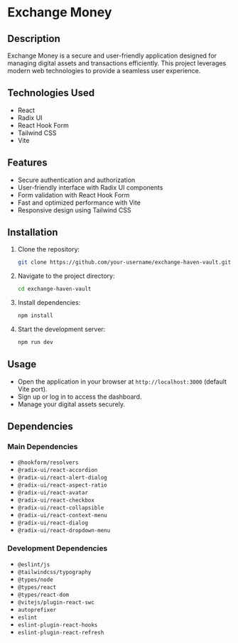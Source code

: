 # Exchange Money

## Description
Exchange Money is a secure and user-friendly application designed for managing digital assets and transactions efficiently. This project leverages modern web technologies to provide a seamless user experience.

## Technologies Used
- React
- Radix UI
- React Hook Form
- Tailwind CSS
- Vite

## Features
- Secure authentication and authorization
- User-friendly interface with Radix UI components
- Form validation with React Hook Form
- Fast and optimized performance with Vite
- Responsive design using Tailwind CSS

## Installation
1. Clone the repository:
   ```sh
   git clone https://github.com/your-username/exchange-haven-vault.git
   ```
2. Navigate to the project directory:
   ```sh
   cd exchange-haven-vault
   ```
3. Install dependencies:
   ```sh
   npm install
   ```
4. Start the development server:
   ```sh
   npm run dev
   ```

## Usage
- Open the application in your browser at `http://localhost:3000` (default Vite port).
- Sign up or log in to access the dashboard.
- Manage your digital assets securely.

## Dependencies
### Main Dependencies
- `@hookform/resolvers`
- `@radix-ui/react-accordion`
- `@radix-ui/react-alert-dialog`
- `@radix-ui/react-aspect-ratio`
- `@radix-ui/react-avatar`
- `@radix-ui/react-checkbox`
- `@radix-ui/react-collapsible`
- `@radix-ui/react-context-menu`
- `@radix-ui/react-dialog`
- `@radix-ui/react-dropdown-menu`

### Development Dependencies
- `@eslint/js`
- `@tailwindcss/typography`
- `@types/node`
- `@types/react`
- `@types/react-dom`
- `@vitejs/plugin-react-swc`
- `autoprefixer`
- `eslint`
- `eslint-plugin-react-hooks`
- `eslint-plugin-react-refresh`

